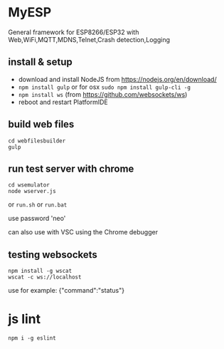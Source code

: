 # MyESP
General framework for ESP8266/ESP32 with Web,WiFi,MQTT,MDNS,Telnet,Crash detection,Logging

## install & setup

* download and install NodeJS from https://nodejs.org/en/download/ 
* `npm install gulp` or for osx `sudo npm install gulp-cli -g`
* `npm install ws` (from https://github.com/websockets/ws)
* reboot and restart PlatformIDE

## build web files

```
cd webfilesbuilder
gulp
```

## run test server with chrome

```
cd wsemulator
node wserver.js
```
or
`run.sh` or `run.bat`

use password 'neo'

can also use with VSC using the Chrome debugger

## testing websockets

```
npm install -g wscat
wscat -c ws://localhost
```
use for example: {"command":"status"}

# js lint

`npm i -g eslint`

